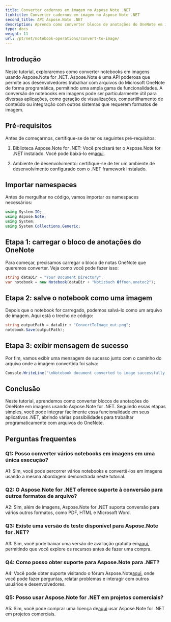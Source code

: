 ```yaml
---
title: Converter cadernos em imagem no Aspose Note .NET
linktitle: Converter cadernos em imagem no Aspose Note .NET
second_title: API Aspose.Note .NET
description: Aprenda como converter blocos de anotações do OneNote em imagens usando Aspose.Note for .NET. Siga este guia passo a passo para uma integração perfeita.
type: docs
weight: 11
url: /pt/net/notebook-operations/convert-to-image/
---
```

## Introdução

Neste tutorial, exploraremos como converter notebooks em imagens usando Aspose.Note for .NET. Aspose.Note é uma API poderosa que permite aos desenvolvedores trabalhar com arquivos do Microsoft OneNote de forma programática, permitindo uma ampla gama de funcionalidades. A conversão de notebooks em imagens pode ser particularmente útil para diversas aplicações, como geração de visualizações, compartilhamento de conteúdo ou integração com outros sistemas que requerem formatos de imagem.

## Pré-requisitos

Antes de começarmos, certifique-se de ter os seguintes pré-requisitos:

1.  Biblioteca Aspose.Note for .NET: Você precisará ter o Aspose.Note for .NET instalado. Você pode baixá-lo em[aqui](https://releases.aspose.com/note/net/).

2. Ambiente de desenvolvimento: certifique-se de ter um ambiente de desenvolvimento configurado com o .NET framework instalado.

## Importar namespaces

Antes de mergulhar no código, vamos importar os namespaces necessários:

```csharp
using System.IO;
using Aspose.Note;
using System;
using System.Collections.Generic;
```

## Etapa 1: carregar o bloco de anotações do OneNote

Para começar, precisamos carregar o bloco de notas OneNote que queremos converter. Veja como você pode fazer isso:

```csharp
string dataDir = "Your Document Directory";
var notebook = new Notebook(dataDir + "Notizbuch �ffnen.onetoc2");
```

## Etapa 2: salve o notebook como uma imagem

Depois que o notebook for carregado, podemos salvá-lo como um arquivo de imagem. Aqui está o trecho de código:

```csharp
string outputPath = dataDir + "ConvertToImage_out.png";
notebook.Save(outputPath);
```

## Etapa 3: exibir mensagem de sucesso

Por fim, vamos exibir uma mensagem de sucesso junto com o caminho do arquivo onde a imagem convertida foi salva:

```csharp
Console.WriteLine("\nNotebook document converted to image successfully.\nFile saved at " + outputPath);
```

## Conclusão

Neste tutorial, aprendemos como converter blocos de anotações do OneNote em imagens usando Aspose.Note for .NET. Seguindo essas etapas simples, você pode integrar facilmente essa funcionalidade em seus aplicativos .NET, abrindo várias possibilidades para trabalhar programaticamente com arquivos do OneNote.

## Perguntas frequentes

### Q1: Posso converter vários notebooks em imagens em uma única execução?

A1: Sim, você pode percorrer vários notebooks e convertê-los em imagens usando a mesma abordagem demonstrada neste tutorial.

### Q2: O Aspose.Note for .NET oferece suporte à conversão para outros formatos de arquivo?

A2: Sim, além de imagens, Aspose.Note for .NET suporta conversão para vários outros formatos, como PDF, HTML e Microsoft Word.

### Q3: Existe uma versão de teste disponível para Aspose.Note for .NET?

A3: Sim, você pode baixar uma versão de avaliação gratuita em[aqui](https://releases.aspose.com/), permitindo que você explore os recursos antes de fazer uma compra.

### Q4: Como posso obter suporte para Aspose.Note para .NET?

 A4: Você pode obter suporte visitando o fórum Aspose.Note[aqui](https://forum.aspose.com/c/note/28), onde você pode fazer perguntas, relatar problemas e interagir com outros usuários e desenvolvedores.

### Q5: Posso usar Aspose.Note for .NET em projetos comerciais?

 A5: Sim, você pode comprar uma licença de[aqui](https://purchase.aspose.com/buy) usar Aspose.Note for .NET em projetos comerciais.